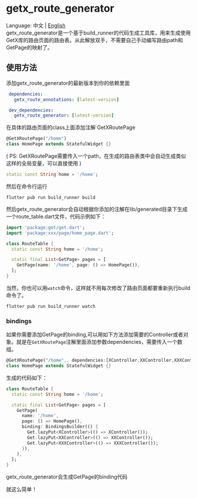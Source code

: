# getx_route_generator
Language: 中文 | [English](README.md)  
 getx_route_generator是一个基于build_runner的代码生成工具库，用来生成使用GetX库的路由页面的路由表。从此解放双手，不需要自己手动编写路由path和GetPage的映射了。

 ## 使用方法
 添加getx_route_generator的最新版本到你的依赖里面
 ``` yaml
  dependencies: 
    getx_route_annotations: [latest-version]

  dev_dependencies:                    
    getx_route_generator: [latest-version]  
 ```
在具体的路由页面的class上面添加注解 GetXRoutePage

``` dart 
@GetXRoutePage("/home")    
class HomePage extends StatefulWidget {}    
```
  ( PS: GetXRoutePage需要传入一个path，在生成的路由表类中会自动生成类似这样的全局变量，可以直接使用 )
``` dart 
static const String home = '/home';
``` 

然后在命令行运行
```  
flutter pub run build_runner build
```

然后getx_route_generator会自动根据你添加的注解在lib/generated目录下生成一个route_table.dart文件，代码示例如下：
``` dart
import 'package:get/get.dart';
import 'package:xxx/page/home_page.dart';

class RouteTable {
  static const String home = '/home';

  static final List<GetPage> pages = [
    GetPage(name: '/home', page: () => HomePage()),
  ];
}

```

当然，你也可以用`watch`命令，这样就不用每次修改了路由页面都要重新执行build命令了。
```  
flutter pub run build_runner watch
```
### bindings
 如果你需要添加GetPage的binding,可以用如下方法添加需要的Controller或者对象。就是在`GetXRoutePage`注解里面添加参数dependencies，需要传入一个数组。
 ``` dart 
@GetXRoutePage("/home",, dependencies:[XController,XXController,XXXController])    
class HomePage extends StatefulWidget {}    
```

生成的代码如下：
``` dart
class RouteTable {
  static const String home = '/home';

  static final List<GetPage> pages = [
    GetPage(
      name: '/home',
      page: () => HomePage(),
      binding: BindingsBuilder(() {
        Get.lazyPut<XController>(() => XController());
        Get.lazyPut<XXController>(() => XXController());
        Get.lazyPut<XXXController>(() => XXXController());
      }),
    ),
  ];
}

```
getx_route_generator会生成GetPage的binding代码

就这么简单！